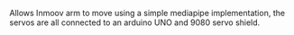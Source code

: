 Allows Inmoov arm to move using a simple mediapipe implementation, the servos are all connected to an arduino UNO and 9080 servo shield.
